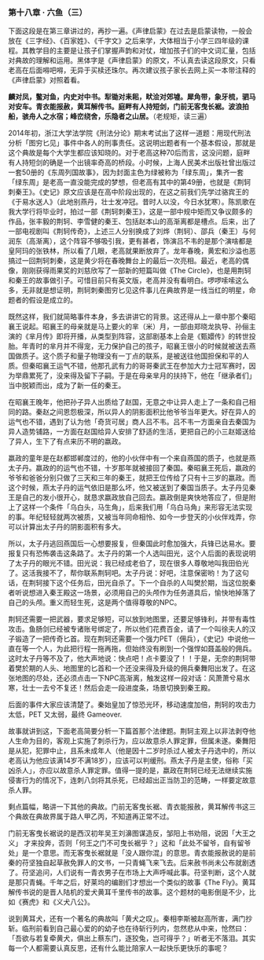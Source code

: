 ### 第十八章 · 六鱼（三）

下面这段是在第三章讲过的，再抄一遍。《声律启蒙》在过去是启蒙读物，一般会放在《三字经》、《百家姓》、《千字文》之后来学，大体相当于小学三四年级的课程。其教学目的主要是让孩子们掌握声韵和对仗，增加孩子们的中文词汇量，包括对典故的理解和运用。黑体字是《声律启蒙》的原文，不认真去读这段原文，只看老高在后面嘚吧嘚，无异于买椟还珠尔。再次建议孩子家长去网上买一本带注释的《声律启蒙》对照着看。

**麟对凤，鳖对鱼，内史对中书。犁锄对耒耜，畎浍对郊墟。犀角带，象牙梳，驷马对安车。青衣能报赦，黄耳解传书。庭畔有人持短剑，门前无客曳长裾。波浪拍船，骇舟人之水宿；峰峦绕舍，乐隐者之山居。**（老规矩，读三遍）

2014年初，浙江大学法学院《刑法分论》期末考试出了这样一道题：用现代刑法分析「图穷匕见」事件中各人的刑事责任。这说明出题者有一个基本假设，那就是这个典故是每个大学生都应该知晓的。对于老高这种70后而言，这没问题，庭畔有人持短剑的确是一个出镜率奇高的桥段。小时候，上海人民美术出版社曾出版过一套50册的《东周列国故事》，因为封面主色为绿被称为「绿东周」，集齐一套「绿东周」是老高一直没能完成的梦想，但老高有其中的第49册，也就是《荆轲刺秦王》。《史记》原文应该是在高中阶段出现的，在这之前我们先学过骆宾王的《于易水送人》（此地别燕丹，壮士发冲冠。昔时人以没，今日水犹寒）。陈凯歌在我大学行将毕业时，拍过一部《荆轲刺秦王》，这是一部中规中矩而又争议颇多的作品，张丰毅的荆轲、李雪健的秦王、包括赵本山的高渐离都是槽点。后来，出了一部电视剧叫《荆轲传奇》，上述三人分别换成了刘烨（荆轲）、邵兵（秦王）与何润东（高渐离），这个阵容不够吸引我，更有甚者，饰演吕不韦的是那个演啥都是皇阿玛的张铁林，所以看了几眼，老高就果断放弃了。龙年春晚，黄宏和沙溢也恶搞过一回荆轲刺秦，这是黄少将在春晚舞台上的最后一次亮相。最近，老高的偶像，刚刚获得雨果奖的刘慈欣写了一部新的短篇叫做《The Circle》，也是用荆轲和秦王的故事做引子。可惜目前只有英文版，老高并没有看明白。啰啰嗦嗦这么多，无非就是想证明，荆轲刺秦图穷匕见这件事儿在典故界是一线当红的明星，命题者的假设是成立的。

既然这样，我们就简略事件本身，多去讲讲它的背景。这还得从上一章中那个秦昭襄王说起。昭襄王的母亲就是马上要火的芈（米）月，一部由郑晓龙执导、孙俪主演的《芈月传》即将开播，从类型到阵容，这部剧基本上会是《甄嬛传》的转世投胎。年青时的芈月并不得宠，无力保护自己的孩子，昭襄王很小的时候就被送去燕国做质子。这个质子和量子物理没有一丁点的联系，是被送往他国担保和平的人质。但秦昭襄王运气不错，他那孔武有力的哥哥秦武王在参加大力士冠军赛时，因为举鼎累死了，没来得及留下子嗣。于是在母亲芈月的扶持下，他在「继承者们」当中脱颖而出，成为了新一任的秦王。

在昭襄王晚年，他把孙子异人出质给了赵国，无意之中让异人走上了一条和自己相同的路。秦赵之间恩怨极深，所以异人的阴影面积比他爷爷当年更大。好在异人的运气也不错，遇到了认为他「奇货可居」商人吕不韦。吕不韦一方面亲自去秦国为异人造势铺路，一方面在赵国给异人安排了舒适的生活，更把自己的小三赵姬送给了异人，生下了有点来历不明的嬴政。

嬴政的童年是在赵都邯郸度过的，他的小伙伴中有一个来自燕国的质子，也就是燕太子丹。嬴政的的运气也不错，十岁那年就被接回了秦国。秦昭襄王死后，嬴政的爷爷和爸爸分别只做了三天和三年的秦王，就把王位传给了只有十三岁的嬴政。而这个时候，燕太子丹的运气依旧是那么坏，他又被送到了秦国当质子。太子丹见秦王是自己的发小很开心，就恳求嬴政放自己回去。嬴政倒是爽快地答应了，但是附上了这样一个条件「乌白头，马生角」，后来我们用「乌白马角」来形容无法实现的事。年纪轻轻就两次被质，又被当年同命相怜、如今一步登天的小伙伴戏弄，你可以计算出太子丹的阴影面积有多大。

所以，太子丹逃回燕国后一心想要报复，但秦国此时愈加强大，兵锋已达易水。要报复只有恐怖袭击这条路了。太子丹的第一个人选叫田光，这个人后面的表现说明了太子丹的眼光不错。田光说：我已经成老伯了，现在很多人尊敬地叫我田伯光了。这活我接不了，帮你联系荆轲吧。太子丹说：好吧，注意保密哟！为了这句话，在荆轲接下这个任务后，田光自杀了。下一个自杀的人叫樊於期，当这位脱秦者听说想进入秦王殿这一场景，必须用自己的头颅作为任务道具后，愉快地掉落了自己的头颅。重义而轻生死，这是两个值得尊敬的NPC。

荆轲还需要一把武器，要求足够短，可以放到地图里，还要足够锋利，并带有毒性攻击。鱼肠剑已经被专诸账号绑定了，所以他们花费百金，请了一个叫徐夫人的汉子锻造了一把传奇匕首。现在荆轲还需要一个强力PET（佣兵），《史记》中说他一直在等一个人，为此把行程一拖再拖，但始终没有刷到一个强悍如聂盖般的佣兵。这时太子丹等不及了，他大声地说：快点吧！点卡要没了！！于是，无奈的荆轲带着樊於期的人头、地图里的匕首和一个还没来得及升级的佣兵秦舞阳出发了。在这张地图的尽处，还必须点击一下NPC高渐离，触发这样一段对话：风萧萧兮易水寒，壮士一去兮不复还！然后会走一段进度条，场景切换到秦王殿。

后面的事件大家应该清楚了。秦始皇加了惊恐光环，移动速度加倍，荆轲的攻击力太低，PET 又太弱，最终 Gameover.

故事就讲到这，下面老高简要分析一下篇首那个法律题。荆轲主观上以非法剥夺他人生命为目的，客观上实施了刺杀行为，应以故意杀人罪定罪，但属未遂。秦舞阳是从犯，犯罪中止，且系未成年人（他是因十二岁时杀过人被太子丹选中的，所以老高认为他应该满14岁不满18岁），应该可以判缓刑。燕太子丹是主使，俗称「买凶杀人」，亦应以故意杀人罪定罪。值得一提的是，嬴政在荆轲已经无法继续实施侵害行为的情况下，连刺八剑将其杀死，已经超出正当防卫的范畴，一样要定故意杀人罪。

剩点篇幅，略讲一下其他的典故。门前无客曳长裾、青衣能报赦，黄耳解传书这三个典故在典故界属于路人甲乙丙，不知道再正常不过。

门前无客曳长裾说的是西汉初年吴王刘濞图谋造反，邹阳上书劝阻，说因「大王之义」 才来投奔，否则「何王之门不可曳长裾乎？」这和「此处不留爷，自有留爷处」是一个意思。而无客曳长裾就是「没人跟你混」的意思。青衣能报赦说的是前秦的苻坚独自起草赦免罪人的文书，一只青蝇飞来飞去。后来赦书尚未公布就剧透了。苻坚追问，人们说有一青衣男子在市场上大声呼喊此事。苻坚判断，这个人就是那只青蝇。千年之后，好莱坞的编剧们才想出一个类似的故事《The Fly》。黄耳解传书说的是晋人陆机的爱犬黄耳千里传书的故事。这个题材的电影倒是不少，比如《赛虎》和《义犬八公》。

说到黄耳犬，还有一个著名的典故叫「黄犬之叹」。秦相李斯被赵高所害，满门抄斩。临刑前看到自己最心爱的的幼子也在待斩行列内，忽然悲从中来，怆然曰：「吾欲与若复牵黄犬，俱出上蔡东门，逐狡兔，岂可得乎？」听者无不落泪。其实每一个人都需要认真反思，还有什么能比陪家人一起快乐更快乐的事呢？
